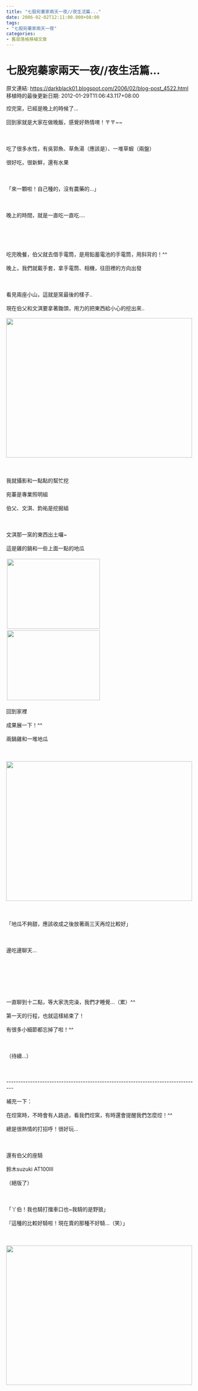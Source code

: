 ```yaml
---
title: "七股宛蓁家兩天一夜//夜生活篇..."
date: 2006-02-02T12:11:00.000+08:00
tags: 
- "七股宛蓁家兩天一夜"
categories:
- 舊部落格移植文章
---
```


# 七股宛蓁家兩天一夜//夜生活篇...

原文連結: https://darkblack01.blogspot.com/2006/02/blog-post_4522.html
移植時的最後更新日期: 2012-01-29T11:06:43.117+08:00

焢完窯，已經是晚上的時候了...<br /><br />回到家就是大家在做晚飯，感覺好熱情唷！〒〒~~<br /><br /><br /><br />吃了很多水性，有吳郭魚、草魚湯（應該是）、一堆草蝦（兩盤）<br /><br />很好吃，很新鮮，還有水果<br /><br /><br /><br />「來一顆啦！自己種的，沒有農藥的...」<br /><br /><br /><br />晚上的時間，就是一直吃一直吃....<br /><br /><br /><br /><br /><br />吃完晚餐，伯父就去借手電筒，是用鉛蓄電池的手電筒，用斜背的！^^<br /><br />晚上，我們就載手套，拿手電筒、相機，往田裡的方向出發<br /><br /><br /><br />看見兩座小山，這就是窯最後的樣子..<br /><br />現在伯父和文淇要拿著鋤頭，用力的把東西給小心的挖出來..<br /><br /><img alt="" height="375" src="http://pic58.pic.wretch.cc/photos/38/d/darkblack2/7/1138851108.jpg" width="500" /><br /><br /><br /><br />我就攝影和一點點的幫忙挖<br /><br />宛蓁是專業照明組<br /><br />伯父、文淇、鈞祐是挖掘組<br /><br /><br /><br />文淇那一窯的東西出土囉~<br /><br />這是雞的鍋和一些上面一點的地瓜<br /><br /><img alt="" height="188" hspace="2" src="http://pic58.pic.wretch.cc/photos/38/d/darkblack2/7/1138851248.jpg" vspace="2" width="250" /><img alt="" height="188" hspace="2" src="http://pic58.pic.wretch.cc/photos/38/d/darkblack2/7/1138851289.jpg" vspace="2" width="250" /><br /><br />回到家裡<br /><br />成果展一下！^^<br /><br />兩鍋雞和一堆地瓜<br /><br /><br /><br /><img alt="" height="375" src="http://pic58.pic.wretch.cc/photos/38/d/darkblack2/7/1138851343.jpg" width="500" /><br /><br /><br /><br />「地瓜不夠甜，應該收成之後放著兩三天再焢比較好」<br /><br /><br /><br />邊吃邊聊天...<br /><br /><br /><br /><br /><br /><br /><br />一直聊到十二點，等大家洗完澡，我們才睡覺...（累）^^<br /><br />第一天的行程，也就這樣結束了！<br /><br />有很多小細節都忘掉了啦！^^<br /><br /><br /><br />（待續...）<br /><br /><br /><br />---------------------------------------------------------------------------------<br /><br />補充一下：<br /><br />在焢窯時，不時會有人路過，看我們焢窯，有時還會提醒我們怎麼焢！^^<br /><br />總是很熱情的打招呼！很好玩...<br /><br /><br /><br />還有伯父的座騎<br /><br />鈴木suzuki AT100III<br /><br />（絕版了）<br /><br /><br /><br />「丫伯！我也騎打擋車口也~我騎的是野狼」<br /><br />『這種的比較好騎啦！現在賣的那種不好騎...（笑）」<br /><br /><br /><br /><img alt="" height="375" src="http://pic58.pic.wretch.cc/photos/38/d/darkblack2/7/1138851157.jpg" width="500" />
